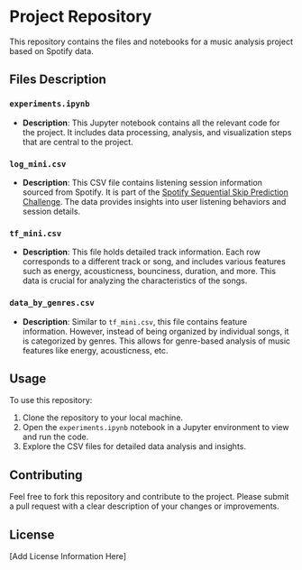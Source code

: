 # Project Repository

This repository contains the files and notebooks for a music analysis project based on Spotify data.

## Files Description

### `experiments.ipynb`

- **Description**: This Jupyter notebook contains all the relevant code for the project. It includes data processing, analysis, and visualization steps that are central to the project.

### `log_mini.csv`

- **Description**: This CSV file contains listening session information sourced from Spotify. It is part of the [Spotify Sequential Skip Prediction Challenge](https://www.aicrowd.com/challenges/spotify-sequential-skip-prediction-challenge/dataset_files). The data provides insights into user listening behaviors and session details.

### `tf_mini.csv`

- **Description**: This file holds detailed track information. Each row corresponds to a different track or song, and includes various features such as energy, acousticness, bounciness, duration, and more. This data is crucial for analyzing the characteristics of the songs.

### `data_by_genres.csv`

- **Description**: Similar to `tf_mini.csv`, this file contains feature information. However, instead of being organized by individual songs, it is categorized by genres. This allows for genre-based analysis of music features like energy, acousticness, etc.

## Usage

To use this repository:

1. Clone the repository to your local machine.
2. Open the `experiments.ipynb` notebook in a Jupyter environment to view and run the code.
3. Explore the CSV files for detailed data analysis and insights.

## Contributing

Feel free to fork this repository and contribute to the project. Please submit a pull request with a clear description of your changes or improvements.

## License

[Add License Information Here]

